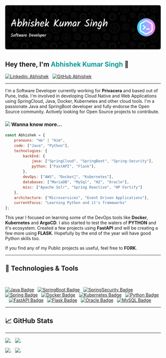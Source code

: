 # ![Abhishek Header](header-image.png)


## Hey there, I'm <span style="font-size:1em;color: #009999">Abhishek Kumar Singh</span> 👋

[![Linkedin: Abhishek](https://img.shields.io/badge/-Abhishek-blue?style=flat-square&logo=Linkedin&logoColor=white&link=https://www.linkedin.com/in/er-abhishek-kumar-singh/)](www.linkedin.com/in/er-abhishek-kumar-singh)&nbsp;&nbsp;
[![GitHub Abhishek](https://img.shields.io/github/followers/erabhisheksingh?label=follow&style=social)](https://github.com/erabhisheksingh/)

---

I'm a Software Developer currently working for **Privacera** and based out of Pune, India. I'm involved in developing Cloud Native and Web Applications using SpringCloud, Java, Docker, Kubernetes and other cloud tools. I'm a passionate Java and SpringBoot developer and fully endorse the Open Source community. Actively looking for Open Source projects to contribute.

### <img src="https://media.giphy.com/media/42tS2cfBtj8Y/giphy.gif" width="50"> Wanna know more...  

```javascript
const Abhishek = {
    pronouns: "He" | "Him",
    code: ["Java", "Python"],
    technologies: {
        backEnd: {
            java: ["SpringCloud", "SpringBoot", "Spring-Security"],
            python: ["FastAPI", "Flask"],
        },
        devOps: ["AWS", "Docker🐳", "Kubernetes"],
        databases: ["MariaDB", "MySql", "H2", "Oracle"],
        misc: ["Apache Solr", "Spring Reactive", "HP Fortify"]
    },
    architecture: ["Microservices", "Event Driven Applications"],
    currentFocus: "Learning Python and it's frameworks"
};
```

This year I focused on learning some of the DevOps tools like **Docker**, **Kubernetes** and **ArgoCD**. I also started to test the waters of **PYTHON** and it's ecosystem. Created a few projects using **FastAPI** and will be creating a few more using **FLASK**. Hopefully by the end of the year will have good Python skills too.

If you find any of my Public projects as useful, feel free to **FORK**.

---
## 🔧 Technologies & Tools
</br>
<p  align='left'>
<a href="https://github.com/erabhisheksingh/"><img src="https://img.shields.io/badge/-Java-white?logo=java&logoColor=purple&style=flat-square" alt="Java Badge"/></a>&nbsp;&nbsp;
<a href="https://github.com/erabhisheksingh/"><img src="https://img.shields.io/badge/-SpringBoot-green?logo=springboot&logoColor=white&style=flat-square" alt="SpringBoot Badge"/></a>&nbsp;&nbsp;
<a href="https://github.com/erabhisheksingh/"><img src="https://img.shields.io/badge/-SpringSecurity-green?logo=spring-security&logoColor=white&style=flat-square" alt="SpringSecurity Badge"/></a>&nbsp;&nbsp;
<a href="https://github.com/erabhisheksingh/"><img src="https://img.shields.io/badge/-Spring-green?logo=spring&logoColor=white&style=flat-square" alt="Spring Badge"/></a>&nbsp;&nbsp;
<a href="https://github.com/erabhisheksingh/"><img src="https://img.shields.io/badge/-Docker-white?logo=docker&logoColor=blue&style=flat-square" alt="Docker Badge"/></a>&nbsp;&nbsp;
<a href="https://github.com/erabhisheksingh/"><img src="https://img.shields.io/badge/-Kubernetes-white?logo=kubernetes&logoColor=blue&style=flat-square" alt="Kubernetes Badge"/></a>&nbsp;&nbsp;
<a href="https://github.com/erabhisheksingh/"><img src="https://img.shields.io/badge/-Python-white?logo=python&logoColor=blue&style=flat-square" alt="Python Badge"/></a>&nbsp;&nbsp;
<a href="https://github.com/erabhisheksingh/"><img src="https://img.shields.io/badge/-FastAPI-white?logo=fastapi&logoColor=#009999&style=flat-square" alt="FastAPI Badge"/></a>&nbsp;&nbsp;
<a href="https://github.com/erabhisheksingh/"><img src="https://img.shields.io/badge/-Flask-white?logo=flask&logoColor=black&style=flat-square" alt="Flask Badge"/></a>&nbsp;&nbsp;
<a href="https://github.com/erabhisheksingh/"><img src="https://img.shields.io/badge/-Oracle-white?logo=oracle&logoColor=red&style=flat-square" alt="Oracle Badge"/></a>&nbsp;&nbsp;
<a href="https://github.com/erabhisheksingh/"><img src="https://img.shields.io/badge/-MySQL-white?logo=mysql&logoColor=blue&style=flat-square" alt="MySQL Badge"/></a>
</p>

---
 
## &#x1f4c8; GitHub Stats

---
<p>
<a href="https://github.com/erabhisheksingh/">
  <img align="center" src="https://github-readme-stats.vercel.app/api?username=erabhisheksingh&show_icons=true&line_height=27&count_private=true&title_color=ffffff&text_color=c9cacc&icon_color=2bbc8a&bg_color=1d1f21" />
</a>&nbsp;&nbsp;

<a href="https://github.com/erabhisheksingh/">
  <img align="center" src="https://github-readme-stats.vercel.app/api/top-langs?username=erabhisheksingh&show_icons=true&langs_count=10&layout=compact&count_private=true&title_color=ffffff&text_color=c9cacc&icon_color=2bbc8a&bg_color=1d1f21" />
</a>&nbsp;&nbsp;
</p>

<p>
<a href="https://github.com/erabhisheksingh/SW-Spring-Cloud-Microservices">
  <img align="center" src="https://github-readme-stats.vercel.app/api/pin?username=erabhisheksingh&repo=SW-Spring-Cloud-Microservices&show_icons=true&langs_count=10&line_height=27&count_private=true&title_color=ffffff&text_color=c9cacc&icon_color=2bbc8a&bg_color=1d1f21" />
</a>&nbsp;&nbsp;
<a href="https://github.com/erabhisheksingh/FastAPI-Blog-App">
  <img align="center" src="https://github-readme-stats.vercel.app/api/pin?username=erabhisheksingh&repo=fastapi-blog-app&show_icons=true&langs_count=10&line_height=27&count_private=true&title_color=ffffff&text_color=c9cacc&icon_color=2bbc8a&bg_color=1d1f21" />
</a>&nbsp;&nbsp;
</p>
